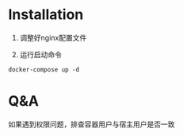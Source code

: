 # Installation

1. 调整好nginx配置文件

2. 运行启动命令
```
docker-compose up -d 
```

# Q&A
如果遇到权限问题，排查容器用户与宿主用户是否一致
